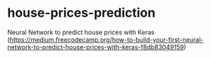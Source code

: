 # house-prices-prediction
Neural Network to predict house prices with Keras (https://medium.freecodecamp.org/how-to-build-your-first-neural-network-to-predict-house-prices-with-keras-f8db83049159)
